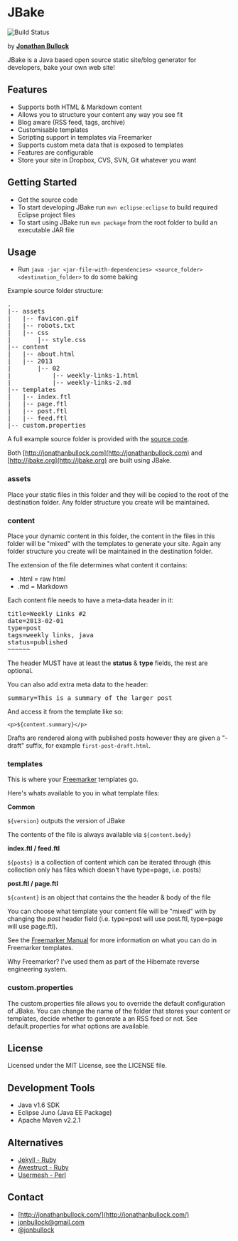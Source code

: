 # JBake

![Build Status](https://travis-ci.org/mismatch/JBake.png?branch=master)

by **[Jonathan Bullock](http://jonathanbullock.com/)**

JBake is a Java based open source static site/blog generator for developers, bake your own web site!

## Features

- Supports both HTML & Markdown content
- Allows you to structure your content any way you see fit
- Blog aware (RSS feed, tags, archive)
- Customisable templates
- Scripting support in templates via Freemarker
- Supports custom meta data that is exposed to templates
- Features are configurable
- Store your site in Dropbox, CVS, SVN, Git whatever you want

## Getting Started

- Get the source code
- To start developing JBake run `mvn eclipse:eclipse` to build required Eclipse project files
- To start using JBake run `mvn package` from the root folder to build an executable JAR file

## Usage

- Run `java -jar <jar-file-with-dependencies> <source_folder> <destination_folder>` to do some baking

Example source folder structure:

<pre>
.
|-- assets
|   |-- favicon.gif
|   |-- robots.txt
|   |-- css
|       |-- style.css
|-- content
|   |-- about.html
|   |-- 2013
|       |-- 02 
|           |-- weekly-links-1.html
|           |-- weekly-links-2.md
|-- templates
|   |-- index.ftl
|   |-- page.ftl
|   |-- post.ftl
|   |-- feed.ftl
|-- custom.properties
</pre>

A full example source folder is provided with the [source code](https://github.com/jonbullock/JBake/tree/master/src/test/resources).

Both [http://jonathanbullock.com](http://jonathanbullock.com) and [http://jbake.org](http://jbake.org) are built using JBake.

### assets

Place your static files in this folder and they will be copied to the root of the destination folder. Any folder structure you create will be maintained.

### content

Place your dynamic content in this folder, the content in the files in this folder will be "mixed" with the templates to generate your site. Again any folder structure you create will be maintained in the destination folder.

The extension of the file determines what content it contains:

- .html = raw html
- .md = Markdown

Each content file needs to have a meta-data header in it:

<pre>
title=Weekly Links #2
date=2013-02-01
type=post
tags=weekly links, java
status=published
~~~~~~
</pre>

The header MUST have at least the **status** & **type** fields, the rest are optional.

You can also add extra meta data to the header:

<pre>
summary=This is a summary of the larger post
</pre>

And access it from the template like so:

`<p>${content.summary}</p>`

Drafts are rendered along with published posts however they are given a "-draft" suffix, for example `first-post-draft.html`.

### templates

This is where your [Freemarker](http://freemarker.sourceforge.net) templates go.

Here's whats available to you in what template files:

**Common**

`${version}` outputs the version of JBake

The contents of the file is always available via `${content.body}`

**index.ftl / feed.ftl**

`${posts}` is a collection of content which can be iterated through (this collection only has files which doesn't have type=page, i.e. posts)

**post.ftl / page.ftl**

`${content}` is an object that contains the the header & body of the file

You can choose what template your content file will be "mixed" with by changing the *post* header field (i.e. type=post will use post.ftl, type=page will use page.ftl).

See the 
[Freemarker Manual](http://freemarker.sourceforge.net/docs/index.html) for more information on what you can do in Freemarker templates.

Why Freemarker? I've used them as part of the Hibernate reverse engineering system.

### custom.properties

The custom.properties file allows you to override the default configuration of JBake. You can change the name of the folder that stores your content or templates, decide whether to generate a an RSS feed or not. See default.properties for what options are available.

## License

Licensed under the MIT License, see the LICENSE file.

## Development Tools

- Java v1.6 SDK
- Eclipse Juno (Java EE Package)
- Apache Maven v2.2.1

## Alternatives

- [Jekyll - Ruby](http://jekyllrb.com/)
- [Awestruct - Ruby](http://awestruct.org/)
- [Usermesh - Perl](http://usermesh.org/)

## Contact

- [http://jonathanbullock.com/](http://jonathanbullock.com/)
- [jonbullock@gmail.com](mailto:jonbullock@gmail.com)
- [@jonbullock](http://twitter.com/jonbullock)
